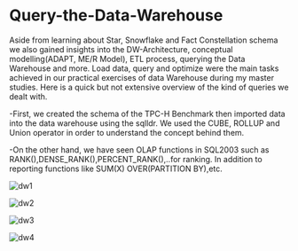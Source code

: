 # Query-the-Data-Warehouse
Aside from learning about Star, Snowflake and Fact Constellation schema we also gained insights into the DW-Architecture, conceptual modelling(ADAPT, ME/R Model), ETL process, querying the Data Warehouse and more.
Load data, query and optimize were the main tasks achieved in our practical exercises of data Warehouse during my master studies.
Here is a quick but not extensive overview of the kind of queries we dealt with.

-First, we created the schema of the TPC-H Benchmark then imported data into the data warehouse using the sqlldr.
We used the CUBE, ROLLUP and Union operator in order to understand the concept behind them.

-On the other hand, we have seen OLAP functions in SQL2003 such as RANK(),DENSE_RANK(),PERCENT_RANK(),..for ranking. In addition to reporting functions like SUM(X) OVER(PARTITION BY),etc.

![dw1](https://user-images.githubusercontent.com/61826522/78029156-6a8e8080-7360-11ea-8536-682cf999bd48.png)

![dw2](https://user-images.githubusercontent.com/61826522/78029204-7a0dc980-7360-11ea-87a3-7ca5e2baa4c3.png)

![dw3](https://user-images.githubusercontent.com/61826522/78029231-8560f500-7360-11ea-91b5-5ebaa1c763ca.png)

![dw4](https://user-images.githubusercontent.com/61826522/78029261-927de400-7360-11ea-8ada-345d1bb1f2cc.png)
